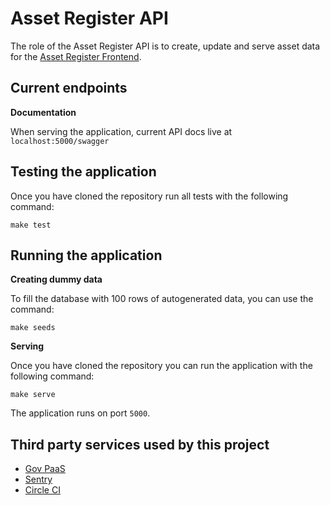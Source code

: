# Asset Register API

The role of the Asset Register API is to create, update and serve asset data for the [Asset Register Frontend][link_arf].

## Current endpoints

**Documentation**

When serving the application, current API docs live at `localhost:5000/swagger`

## Testing the application

Once you have cloned the repository run all tests with the following command:

`make test`

## Running the application

**Creating dummy data**

To fill the database with 100 rows of autogenerated data, you can use the command:

`make seeds`

**Serving**

Once you have cloned the repository you can run the application with the following command:

`make serve`

The application runs on port `5000`.

## Third party services used by this project

- [Gov PaaS][link_gov_pass]
- [Sentry][link_sentry]
- [Circle CI][link_circleci]

[link_arf]: https://github.com/homes-england/asset-register-frontend
[link_gov_pass]: https://www.cloud.service.gov.uk/
[link_sentry]: https://sentry.io/welcome/
[link_circleci]: https://circleci.com/
